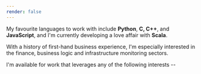 ```yaml
---
render: false
---
```


My favourite languages to work with include **Python**, **C, C++**, and **JavaScript**, and I'm currently developing a love affair with **Scala**.

With a history of first-hand business experience, I'm especially interested in the finance, business logic and infrastructure monitoring sectors.

I'm available for work that leverages any of the following interests --
